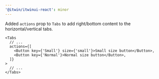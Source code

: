 ```yaml
---
'@itwin/itwinui-react': minor
---
```


Added `actions` prop to `Tabs` to add right/bottom content to the horizontal/vertical tabs.

```tsx
<Tabs
  // ...
  actions={[
    <Button key={'Small'} size={'small'}>Small size button</Button>,
    <Button key={'Normal'}>Normal size button</Button>,
  ]}
>
  // ...
</Tabs>
```
